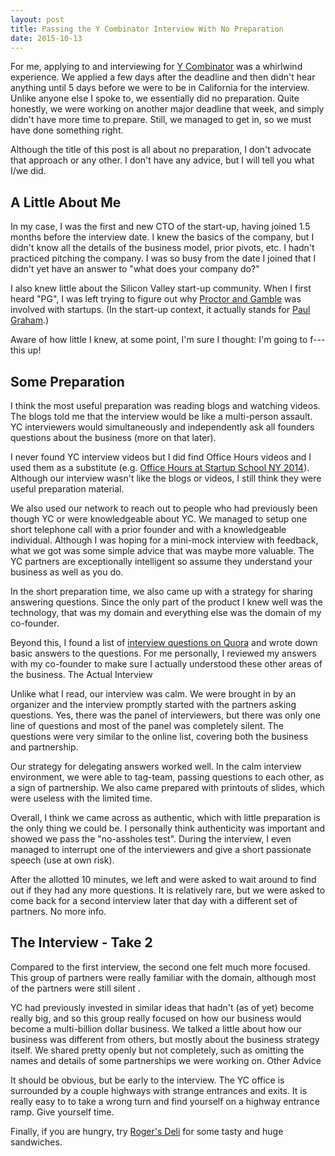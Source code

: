```yaml
---
layout: post
title: Passing the Y Combinator Interview With No Preparation
date: 2015-10-13
---
```


For me, applying to and interviewing for [Y Combinator](http://www.ycombinator.com/) was a whirlwind experience. We applied a few days after the deadline and then didn't hear anything until 5 days before we were to be in California for the interview. Unlike anyone else I spoke to, we essentially did no preparation. Quite honestly, we were working on another major deadline that week, and simply didn't have more time to prepare. Still, we managed to get in, so we must have done something right.

Although the title of this post is all about no preparation, I don't advocate that approach or any other. I don't have any advice, but I will tell you what I/we did.

## A Little About Me

In my case, I was the first and new CTO of the start-up, having joined 1.5 months before the interview date. I knew the basics of the company, but I didn't know all the details of the business model, prior pivots, etc. I hadn't practiced pitching the company. I was so busy from the date I joined that I didn't yet have an answer to "what does your company do?"

I also knew little about the Silicon Valley start-up community. When I first heard "PG", I was left trying to figure out why [Proctor and Gamble](http://en.wikipedia.org/wiki/Procter_&_Gamble) was involved with startups. (In the start-up context, it actually stands for [Paul Graham](http://en.wikipedia.org/wiki/Paul_Graham).)

Aware of how little I knew, at some point, I'm sure I thought: I'm going to f--- this up!

## Some Preparation

I think the most useful preparation was reading blogs and watching videos. The blogs told me that the interview would be like a multi-person assault. YC interviewers would simultaneously and independently ask all founders questions about the business (more on that later).

I never found YC interview videos but I did find Office Hours videos and I used them as a substitute (e.g. [Office Hours at Startup School NY 2014](https://www.youtube.com/watch?v=wKaJPZMOWVg)). Although our interview wasn't like the blogs or videos, I still think they were useful preparation material.

We also used our network to reach out to people who had previously been though YC or were knowledgeable about YC. We managed to setup one short telephone call with a prior founder and with a knowledgeable individual. Although I was hoping for a mini-mock interview with feedback, what we got was some simple advice that was maybe more valuable. The YC partners are exceptionally intelligent so assume they understand your business as well as you do.

In the short preparation time, we also came up with a strategy for sharing answering questions. Since the only part of the product I knew well was the technology, that was my domain and everything else was the domain of my co-founder.

Beyond this, I found a list of [interview questions on Quora](https://www.quora.com/What-is-it-like-to-interview-with-Y-Combinator) and wrote down basic answers to the questions. For me personally, I reviewed my answers with my co-founder to make sure I actually understood these other areas of the business.
The Actual Interview

Unlike what I read, our interview was calm. We were brought in by an organizer and the interview promptly started with the partners asking questions. Yes, there was the panel of interviewers, but there was only one line of questions and most of the panel was completely silent. The questions were very similar to the online list, covering both the business and partnership.

Our strategy for delegating answers worked well. In the calm interview environment, we were able to tag-team, passing questions to each other, as a sign of partnership. We also came prepared with printouts of slides, which were useless with the limited time.

Overall, I think we came across as authentic, which with little preparation is the only thing we could be. I personally think authenticity was important and showed we pass the "no-assholes test". During the interview, I even managed to interrupt one of the interviewers and give a short passionate speech (use at own risk).

After the allotted 10 minutes, we left and were asked to wait around to find out if they had any more questions. It is relatively rare, but we were asked to come back for a second interview later that day with a different set of partners. No more info.

## The Interview - Take 2

Compared to the first interview, the second one felt much more focused. This group of partners were really familiar with the domain, although most of the partners were still silent .

YC had previously invested in similar ideas that hadn't (as of yet) become really big, and so this group really focused on how our business would become a multi-billion dollar business. We talked a little about how our business was different from others, but mostly about the business strategy itself. We shared pretty openly but not completely, such as omitting the names and details of some partnerships we were working on.
Other Advice

It should be obvious, but be early to the interview. The YC office is surrounded by a couple highways with strange entrances and exits. It is really easy to to take a wrong turn and find yourself on a highway entrance ramp. Give yourself time.

Finally, if you are hungry, try [Roger's Deli](http://rogers-deli.com/) for some tasty and huge sandwiches.